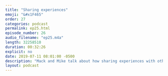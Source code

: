 ```yaml
---
title: "Sharing experiences"
emoji: "&#x1F465"
order: 27
categories: podcast
permalink: ep25.html
episode_number: 26
audio_filename: "ep25.m4a"
length: 32258510
duration: 00:32:26
explicit: no
date: 2019-07-11 08:01:00 -0500
description: "Mack and Mike talk about how sharing experiences with other people can bring you closer together. Also, Mack talks about his newfound wisdom that he discovered on his roadtrip with Christine."
layout: podcast
---
```

